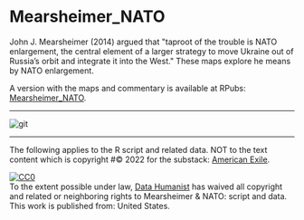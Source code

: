 # Mearsheimer_NATO
John J. Mearsheimer (2014) argued that "taproot of the trouble is NATO enlargement, the central element of a larger strategy to move Ukraine out of Russia’s orbit and integrate it into the West." These maps explore he means by NATO enlargement.

A version with the maps and commentary is available at RPubs: [Mearsheimer_NATO](https://rpubs.com/Thom_JH/Mearsheimer_NATO).

<hr />


![git](https://user-images.githubusercontent.com/12042357/156515190-51cff937-5a87-4f60-aaa4-0c390db644fb.png)

<hr />

The following applies to the R script and related data.  NOT to the text content which is copyright #&copy; 2022 for the substack: [American Exile](https://americanexile.substack.com/).


<p xmlns:dct="http://purl.org/dc/terms/" xmlns:vcard="http://www.w3.org/2001/vcard-rdf/3.0#">
  <a rel="license"
     href="http://creativecommons.org/publicdomain/zero/1.0/">
    <img src="http://i.creativecommons.org/p/zero/1.0/88x31.png" style="border-style: none;" alt="CC0" />
  </a>
  <br />
  To the extent possible under law,
  <a rel="dct:publisher"
     href="https://github.com/Thom-J-H/Mearsheimer_NATO">
    <span property="dct:title">Data Humanist</span></a>
  has waived all copyright and related or neighboring rights to
  <span property="dct:title">Mearsheimer & NATO: script and data</span>.
This work is published from:
<span property="vcard:Country" datatype="dct:ISO3166"
      content="US" about="https://github.com/Thom-J-H/Mearsheimer_NATO">
  United States</span>.
</p>
